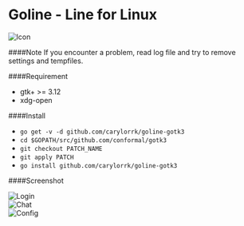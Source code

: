Goline - Line for Linux
=======================

![Icon](https://raw.githubusercontent.com/CaryLorrk/goline-gotk3/master/doc/image/icon.png)  

####Note
If you encounter a problem, read log file and try to remove settings and tempfiles.  

####Requirement
* gtk+ >= 3.12
* xdg-open


####Install
* `go get -v -d github.com/carylorrk/goline-gotk3`
* `cd $GOPATH/src/github.com/conformal/gotk3`
* `git checkout PATCH_NAME`
* `git apply PATCH`
* `go install github.com/carylorrk/goline-gotk3`


####Screenshot

![Login](https://raw.githubusercontent.com/CaryLorrk/goline-gotk3/master/doc/image/login.png)  
![Chat](https://raw.githubusercontent.com/CaryLorrk/goline-gotk3/master/doc/image/chat.png)  
![Config](https://raw.githubusercontent.com/CaryLorrk/goline-gotk3/master/doc/image/config.png)  


